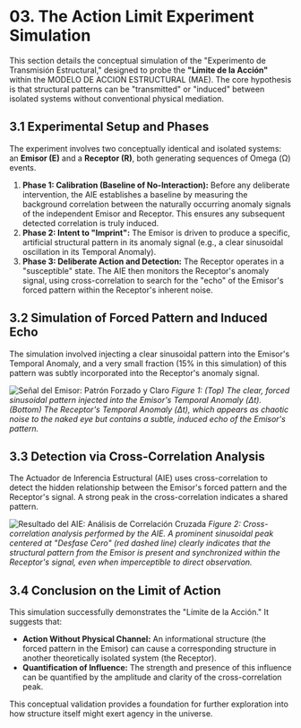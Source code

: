 # 03. The Action Limit Experiment Simulation

This section details the conceptual simulation of the "Experimento de Transmisión Estructural," designed to probe the **"Límite de la Acción"** within the MODELO DE ACCION ESTRUCTURAL (MAE). The core hypothesis is that structural patterns can be "transmitted" or "induced" between isolated systems without conventional physical mediation.

## 3.1 Experimental Setup and Phases

The experiment involves two conceptually identical and isolated systems: an **Emisor (E)** and a **Receptor (R)**, both generating sequences of Omega (Ω) events.

1.  **Phase 1: Calibration (Baseline of No-Interaction):** Before any deliberate intervention, the AIE establishes a baseline by measuring the background correlation between the naturally occurring anomaly signals of the independent Emisor and Receptor. This ensures any subsequent detected correlation is truly induced.
2.  **Phase 2: Intent to "Imprint":** The Emisor is driven to produce a specific, artificial structural pattern in its anomaly signal (e.g., a clear sinusoidal oscillation in its Temporal Anomaly).
3.  **Phase 3: Deliberate Action and Detection:** The Receptor operates in a "susceptible" state. The AIE then monitors the Receptor's anomaly signal, using cross-correlation to search for the "echo" of the Emisor's forced pattern within the Receptor's inherent noise.

## 3.2 Simulation of Forced Pattern and Induced Echo

The simulation involved injecting a clear sinusoidal pattern into the Emisor's Temporal Anomaly, and a very small fraction (15% in this simulation) of this pattern was subtly incorporated into the Receptor's anomaly signal.

![Señal del Emisor: Patrón Forzado y Claro](input_file_4.jpeg)
*Figure 1: (Top) The clear, forced sinusoidal pattern injected into the Emisor's Temporal Anomaly (Δt). (Bottom) The Receptor's Temporal Anomaly (Δt), which appears as chaotic noise to the naked eye but contains a subtle, induced echo of the Emisor's pattern.*

## 3.3 Detection via Cross-Correlation Analysis

The Actuador de Inferencia Estructural (AIE) uses cross-correlation to detect the hidden relationship between the Emisor's forced pattern and the Receptor's signal. A strong peak in the cross-correlation indicates a shared pattern.

![Resultado del AIE: Análisis de Correlación Cruzada](input_file_3.jpeg)
*Figure 2: Cross-correlation analysis performed by the AIE. A prominent sinusoidal peak centered at "Desfase Cero" (red dashed line) clearly indicates that the structural pattern from the Emisor is present and synchronized within the Receptor's signal, even when imperceptible to direct observation.*

## 3.4 Conclusion on the Limit of Action

This simulation successfully demonstrates the "Límite de la Acción." It suggests that:

*   **Action Without Physical Channel:** An informational structure (the forced pattern in the Emisor) can cause a corresponding structure in another theoretically isolated system (the Receptor).
*   **Quantification of Influence:** The strength and presence of this influence can be quantified by the amplitude and clarity of the cross-correlation peak.

This conceptual validation provides a foundation for further exploration into how structure itself might exert agency in the universe.
